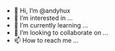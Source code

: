 - 👋 Hi, I’m @andyhux
- 👀 I’m interested in ...
- 🌱 I’m currently learning ...
- 💞️ I’m looking to collaborate on ...
- 📫 How to reach me ...

<!---
andyhux/andyhux is a ✨ special ✨ repository because its `README.md` (this file) appears on your GitHub profile.
You can click the Preview link to take a look at your changes.
--->
